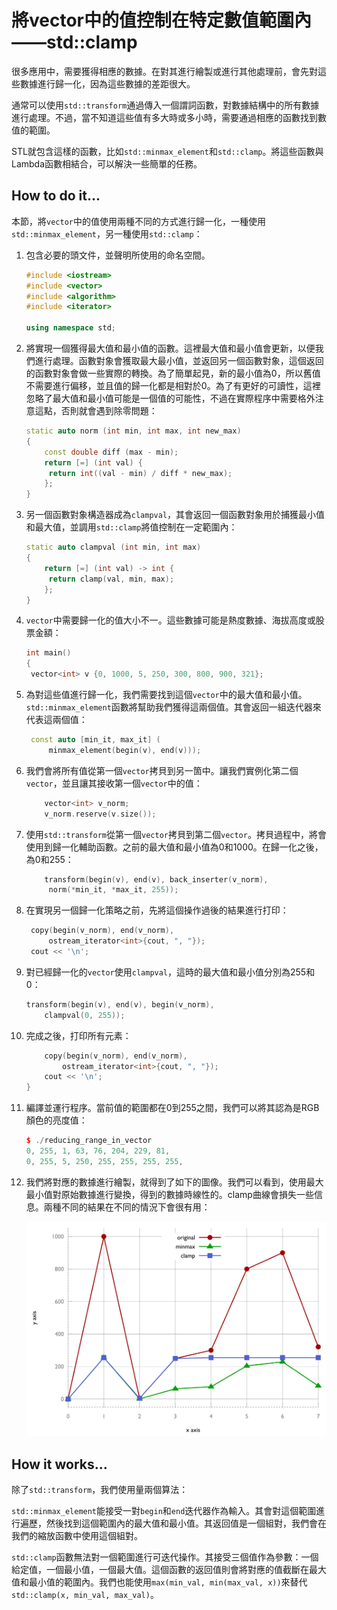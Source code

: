 # 將vector中的值控制在特定數值範圍內——std::clamp

很多應用中，需要獲得相應的數據。在對其進行繪製或進行其他處理前，會先對這些數據進行歸一化，因為這些數據的差距很大。

通常可以使用`std::transform`通過傳入一個謂詞函數，對數據結構中的所有數據進行處理。不過，當不知道這些值有多大時或多小時，需要通過相應的函數找到數值的範圍。

STL就包含這樣的函數，比如`std::minmax_element`和`std::clamp`。將這些函數與Lambda函數相結合，可以解決一些簡單的任務。

## How to do it...

本節，將`vector`中的值使用兩種不同的方式進行歸一化，一種使用`std::minmax_element`，另一種使用`std::clamp`：

1. 包含必要的頭文件，並聲明所使用的命名空間。

   ```c++
   #include <iostream>
   #include <vector>
   #include <algorithm>
   #include <iterator>

   using namespace std;
   ```

2. 將實現一個獲得最大值和最小值的函數。這裡最大值和最小值會更新，以便我們進行處理。函數對象會獲取最大最小值，並返回另一個函數對象，這個返回的函數對象會做一些實際的轉換。為了簡單起見，新的最小值為0，所以舊值不需要進行偏移，並且值的歸一化都是相對於0。為了有更好的可讀性，這裡忽略了最大值和最小值可能是一個值的可能性，不過在實際程序中需要格外注意這點，否則就會遇到除零問題：

   ```c++
   static auto norm (int min, int max, int new_max)
   {
       const double diff (max - min);
       return [=] (int val) {
       	return int((val - min) / diff * new_max);
       };
   }
   ```

3. 另一個函數對象構造器成為`clampval`，其會返回一個函數對象用於捕獲最小值和最大值，並調用`std::clamp`將值控制在一定範圍內：

   ```c++
   static auto clampval (int min, int max)
   {
       return [=] (int val) -> int {
       	return clamp(val, min, max);
       };
   }
   ```

4. `vector`中需要歸一化的值大小不一。這些數據可能是熱度數據、海拔高度或股票金額：

   ```c++
   int main()
   {
   	vector<int> v {0, 1000, 5, 250, 300, 800, 900, 321};
   ```

5. 為對這些值進行歸一化，我們需要找到這個`vector`中的最大值和最小值。`std::minmax_element`函數將幫助我們獲得這兩個值。其會返回一組迭代器來代表這兩個值：

   ```c++
   	const auto [min_it, max_it] (
   		minmax_element(begin(v), end(v)));
   ```

6. 我們會將所有值從第一個`vector`拷貝到另一箇中。讓我們實例化第二個`vector`，並且讓其接收第一個`vector`中的值：

   ```c++
       vector<int> v_norm;
       v_norm.reserve(v.size());
   ```

7. 使用`std::transform`從第一個`vector`拷貝到第二個`vector`。拷貝過程中，將會使用到歸一化輔助函數。之前的最大值和最小值為0和1000。在歸一化之後，為0和255：

   ```c++
       transform(begin(v), end(v), back_inserter(v_norm),
       	norm(*min_it, *max_it, 255));
   ```

8. 在實現另一個歸一化策略之前，先將這個操作過後的結果進行打印：

   ```c++
   	copy(begin(v_norm), end(v_norm),
   		ostream_iterator<int>{cout, ", "});
   	cout << '\n'; 
   ```

9. 對已經歸一化的`vector`使用`clampval`，這時的最大值和最小值分別為255和0：

    ```c++
   	transform(begin(v), end(v), begin(v_norm),
   		clampval(0, 255));
    ```

10. 完成之後，打印所有元素：

    ```c++
    	copy(begin(v_norm), end(v_norm),
    		ostream_iterator<int>{cout, ", "});
    	cout << '\n';
    }	
    ```

11. 編譯並運行程序。當前值的範圍都在0到255之間，我們可以將其認為是RGB顏色的亮度值：

    ```c++
    $ ./reducing_range_in_vector
    0, 255, 1, 63, 76, 204, 229, 81,
    0, 255, 5, 250, 255, 255, 255, 255,
    ```

12. 我們將對應的數據進行繪製，就得到了如下的圖像。我們可以看到，使用最大最小值對原始數據進行變換，得到的數據時線性的。clamp曲線會損失一些信息。兩種不同的結果在不同的情況下會很有用：

    ![](../../images/chapter5/5-6-1.png)

## How it works...

除了`std::transform`，我們使用量兩個算法：

`std::minmax_element`能接受一對`begin`和`end`迭代器作為輸入。其會對這個範圍進行遍歷，然後找到這個範圍內的最大值和最小值。其返回值是一個組對，我們會在我們的縮放函數中使用這個組對。

`std::clamp`函數無法對一個範圍進行可迭代操作。其接受三個值作為參數：一個給定值，一個最小值，一個最大值。這個函數的返回值則會將對應的值截斷在最大值和最小值的範圍內。我們也能使用`max(min_val, min(max_val, x))`來替代` std::clamp(x, min_val, max_val) `。

